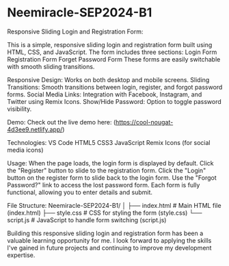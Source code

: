 # Neemiracle-SEP2024-B1
Responsive Sliding Login and Registration Form:

This is a simple, responsive sliding login and registration form built using HTML, CSS, and JavaScript. The form includes three sections:
Login Form
Registration Form
Forget Password Form
These forms are easily switchable with smooth sliding transitions.

Responsive Design: Works on both desktop and mobile screens.
Sliding Transitions: Smooth transitions between login, register, and forgot password forms.
Social Media Links: Integration with Facebook, Instagram, and Twitter using Remix Icons.
Show/Hide Password: Option to toggle password visibility.

Demo:
Check out the live demo here: (https://cool-nougat-4d3ee9.netlify.app/)

Technologies:
VS Code
HTML5
CSS3
JavaScript
Remix Icons (for social media icons)

Usage:
When the page loads, the login form is displayed by default.
Click the "Register" button to slide to the registration form.
Click the "Login" button on the register form to slide back to the login form.
Use the "Forgot Password?" link to access the lost password form.
Each form is fully functional, allowing you to enter details and submit.

File Structure:
Neemiracle-SEP2024-B1/
│
├── index.html           # Main HTML file (index.html)
├── style.css            # CSS for styling the form (style.css)
└── script.js            # JavaScript to handle form switching (script.js)

Building this responsive sliding login and registration form has been a valuable learning opportunity for me. I look forward to applying the skills I've gained in future projects and continuing to improve my development expertise.


